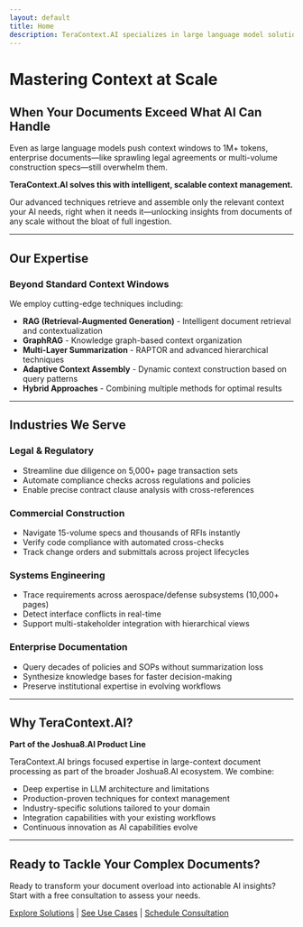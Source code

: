 ```yaml
---
layout: default
title: Home
description: TeraContext.AI specializes in large language model solutions for complex documents with massive context requirements - from legal transactions to construction specifications to systems engineering.
---
```


# Mastering Context at Scale

## When Your Documents Exceed What AI Can Handle

Even as large language models push context windows to 1M+ tokens, enterprise documents—like sprawling legal agreements or multi-volume construction specs—still overwhelm them.

**TeraContext.AI solves this with intelligent, scalable context management.**

Our advanced techniques retrieve and assemble only the relevant context your AI needs, right when it needs it—unlocking insights from documents of any scale without the bloat of full ingestion.

---

## Our Expertise

### Beyond Standard Context Windows

We employ cutting-edge techniques including:
- **RAG (Retrieval-Augmented Generation)** - Intelligent document retrieval and contextualization
- **GraphRAG** - Knowledge graph-based context organization
- **Multi-Layer Summarization** - RAPTOR and advanced hierarchical techniques
- **Adaptive Context Assembly** - Dynamic context construction based on query patterns
- **Hybrid Approaches** - Combining multiple methods for optimal results

---

## Industries We Serve

### Legal & Regulatory
- Streamline due diligence on 5,000+ page transaction sets
- Automate compliance checks across regulations and policies
- Enable precise contract clause analysis with cross-references

### Commercial Construction
- Navigate 15-volume specs and thousands of RFIs instantly
- Verify code compliance with automated cross-checks
- Track change orders and submittals across project lifecycles

### Systems Engineering
- Trace requirements across aerospace/defense subsystems (10,000+ pages)
- Detect interface conflicts in real-time
- Support multi-stakeholder integration with hierarchical views

### Enterprise Documentation
- Query decades of policies and SOPs without summarization loss
- Synthesize knowledge bases for faster decision-making
- Preserve institutional expertise in evolving workflows

---

## Why TeraContext.AI?

**Part of the Joshua8.AI Product Line**

TeraContext.AI brings focused expertise in large-context document processing as part of the broader Joshua8.AI ecosystem. We combine:

- Deep expertise in LLM architecture and limitations
- Production-proven techniques for context management
- Industry-specific solutions tailored to your domain
- Integration capabilities with your existing workflows
- Continuous innovation as AI capabilities evolve

---

## Ready to Tackle Your Complex Documents?

Ready to transform your document overload into actionable AI insights? Start with a free consultation to assess your needs.

[Explore Solutions](/solutions) | [See Use Cases](/use-cases) | [Schedule Consultation](/contact)
